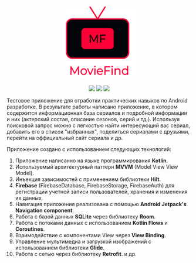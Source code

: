 
<p align="center">
<img width="200" height="200" src="https://github.com/AndreyDemuhDev/MovieFind/blob/master/logo_mf.png">
</p>

<div id="header" align="center">
<img src=  https://img.shields.io/badge/Android-3DDC84?style=flat&logo=android&logoColor=white />
<img src=  https://img.shields.io/badge/Kotlin-0095D5?&style=flat&logo=kotlin&logoColor=white />
<img src= https://img.shields.io/badge/API-24%2B-success/>
  </div>

Тестовое приложение для отработки практических навыков по Android разработке. В результате работы написано приложение, в котором содержится информационная база 
сериалов и подробной информации и них (актерский состав, описание сезонов, серий и тд.). Используя поисковой запрос можно с легкостью найти интересующий вас сериал, добавить его в список "избранных", поделиться сериалами с друзьями, перейти на оффициальный сайт сериала и др.

Приложение создано с использованием следующих технологий:

1. Приложение написанно на языке программирования <b>Kotlin</b>.
2. Используемый архитектурный паттерн <b>MVVM</b> (Model View View Model).
3. Инъекция зависимостей с применением библиотеки <b>Hilt</b>.
4. <b>Firebase</b> (FirebaseDatabase, FirebaseStorage, FirebaseAuth) для регистрации учетной записи пользователей, хранения и изменения их данных.
5. Навигация приложения реализована с помощью <b>Android Jetpack's Navigation component</b>.
6. Работа с базой данных <b>SQLite</b> через библиотеку <b>Room</b>.
7. Работа с потоками данных с использованием <b>Kotlin Flows</b> и <b>Coroutines</b>.
8. Взаимодействие с компонентами View через <b>View Binding</b>.
9. Управление мультимедиа и загрузкой изображений с использованием библиотеки <b>Glide</b>.
10. Работа с сетью через библиотеку <b>Retrofit</b>.
и др.
